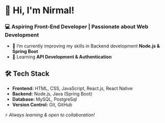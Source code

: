 # 👋 Hi, I'm Nirmal!
### 💻 Aspiring Front-End Developer | Passionate about Web Development

- 🔭 I’m currently improving my skills in Backend development **Node.js & Spring Boot**
- 🌱 Learning **API Development & Authentication**

## 🛠️ Tech Stack  
- **Frontend:** HTML, CSS, JavaScript, React.js, React Native  
- **Backend:** Node.js, Java (Spring Boot)  
- **Database:** MySQL, PostgreSql 
- **Version Control:** Git, GitHub  

⚡ *Always learning & open to collaboration!*
